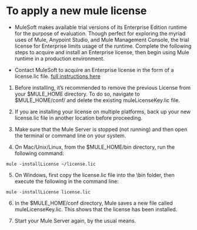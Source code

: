 # To apply a new mule license

- MuleSoft makes available trial versions of its Enterprise Edition runtime for the purpose of evaluation. Though perfect for exploring the myriad uses of Mule, Anypoint Studio, and Mule Management Console, the trial license for Enterprise limits usage of the runtime. Complete the following steps to acquire and install an Enterprise license, then begin using Mule runtime in a production environment.

- Contact MuleSoft to acquire an Enterprise license in the form of a license.lic file.
[full instructions here](https://docs.mulesoft.com/mule-runtime/3.9/installing-an-enterprise-license)

1. Before installing, it’s recommended to remove the previous License from your $MULE_HOME directory. To do so, navigate to $MULE_HOME/conf/ and delete the existing muleLicenseKey.lic file.

2. If you are installing your license on multiple platforms, back up your new license.lic file in another location before proceeding.

3. Make sure that the Mule Server is stopped (not running) and then open the terminal or command line on your system.

4. On Mac/Unix/Linux, from the $MULE_HOME/bin directory, run the following command:

`mule -installLicense ~/license.lic`

5. On Windows, first copy the license.lic file into the \bin folder, then execute the following in the command line:

`mule -installLicense license.lic `

6. In the $MULE_HOME/conf directory, Mule saves a new file called muleLicenseKey.lic. This shows that the license has been installed.

7. Start your Mule Server again, by the usual means.


